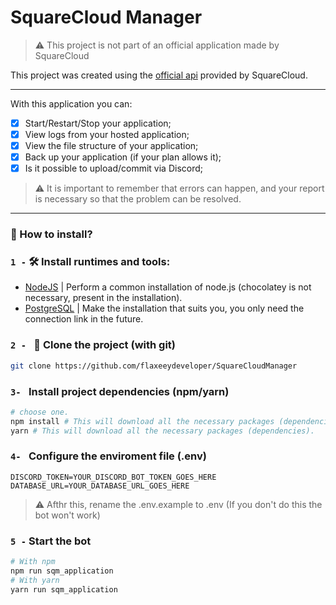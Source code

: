 # SquareCloud Manager
> ⚠️ This project is not part of an official application made by SquareCloud


This project was created using the [official api](https://github.com/squarecloudofc/wrapper-api-js) provided by SquareCloud.

---

With this application you can:
- [x] Start/Restart/Stop your application;
- [x] View logs from your hosted application;
- [x] View the file structure of your application;
- [x] Back up your application (if your plan allows it);
- [x] Is it possible to upload/commit via Discord;

> ⚠️ It is important to remember that errors can happen, and your report is necessary so that the problem can be resolved.

---
### 🤔 How to install?

### `1 -` 🛠️ Install runtimes and tools:
- [NodeJS](https://nodejs.org/pt-br/) | Perform a common installation of node.js (chocolatey is not necessary, present in the installation).
- [PostgreSQL](https://www.postgresql.org/download/) | Make the installation that suits you, you only need the connection link in the future.
### `2 - ` 📁 Clone the project (with git)
```bash
git clone https://github.com/flaxeeydeveloper/SquareCloudManager
```
### `3- ` Install project dependencies (npm/yarn)
```bash
# choose one.
npm install # This will download all the necessary packages (dependencies).
yarn # This will download all the necessary packages (dependencies).
```
### `4- ` Configure the enviroment file (.env)
```env
DISCORD_TOKEN=YOUR_DISCORD_BOT_TOKEN_GOES_HERE
DATABASE_URL=YOUR_DATABASE_URL_GOES_HERE
```

> ⚠️ Afthr this, rename the .env.example to .env (If you don't do this the bot won't work)

### `5 -` Start the bot
```bash
# With npm
npm run sqm_application
# With yarn
yarn run sqm_application
